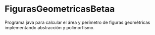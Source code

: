 # FigurasGeometricasBetaa
Programa java para calcular el área y perímetro de figuras geométricas implementando abstracción y polimorfismo. 
